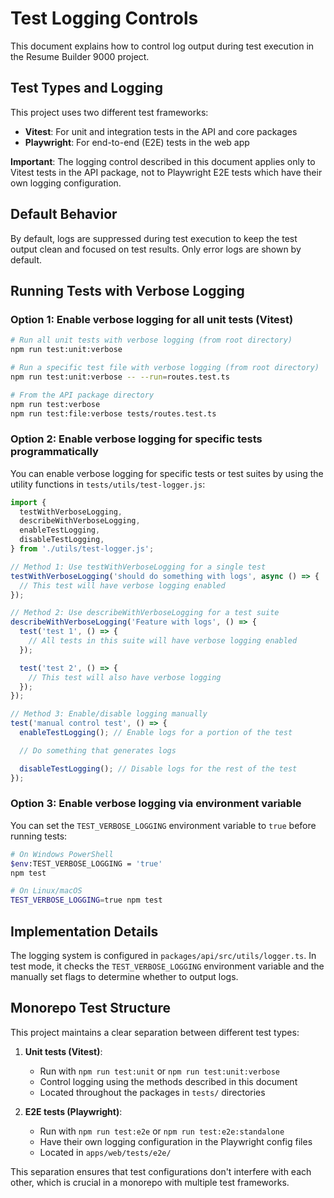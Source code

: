 # Test Logging Controls

This document explains how to control log output during test execution in the Resume Builder 9000 project.

## Test Types and Logging

This project uses two different test frameworks:

- **Vitest**: For unit and integration tests in the API and core packages
- **Playwright**: For end-to-end (E2E) tests in the web app

**Important**: The logging control described in this document applies only to Vitest tests in the API package, not to Playwright E2E tests which have their own logging configuration.

## Default Behavior

By default, logs are suppressed during test execution to keep the test output clean and focused on test results. Only error logs are shown by default.

## Running Tests with Verbose Logging

### Option 1: Enable verbose logging for all unit tests (Vitest)

```bash
# Run all unit tests with verbose logging (from root directory)
npm run test:unit:verbose

# Run a specific test file with verbose logging (from root directory)
npm run test:unit:verbose -- --run=routes.test.ts

# From the API package directory
npm run test:verbose
npm run test:file:verbose tests/routes.test.ts
```

### Option 2: Enable verbose logging for specific tests programmatically

You can enable verbose logging for specific tests or test suites by using the utility functions in `tests/utils/test-logger.js`:

```typescript
import {
  testWithVerboseLogging,
  describeWithVerboseLogging,
  enableTestLogging,
  disableTestLogging,
} from './utils/test-logger.js';

// Method 1: Use testWithVerboseLogging for a single test
testWithVerboseLogging('should do something with logs', async () => {
  // This test will have verbose logging enabled
});

// Method 2: Use describeWithVerboseLogging for a test suite
describeWithVerboseLogging('Feature with logs', () => {
  test('test 1', () => {
    // All tests in this suite will have verbose logging enabled
  });

  test('test 2', () => {
    // This test will also have verbose logging
  });
});

// Method 3: Enable/disable logging manually
test('manual control test', () => {
  enableTestLogging(); // Enable logs for a portion of the test

  // Do something that generates logs

  disableTestLogging(); // Disable logs for the rest of the test
});
```

### Option 3: Enable verbose logging via environment variable

You can set the `TEST_VERBOSE_LOGGING` environment variable to `true` before running tests:

```bash
# On Windows PowerShell
$env:TEST_VERBOSE_LOGGING = 'true'
npm test

# On Linux/macOS
TEST_VERBOSE_LOGGING=true npm test
```

## Implementation Details

The logging system is configured in `packages/api/src/utils/logger.ts`. In test mode, it checks the `TEST_VERBOSE_LOGGING` environment variable and the manually set flags to determine whether to output logs.

## Monorepo Test Structure

This project maintains a clear separation between different test types:

1. **Unit tests (Vitest)**:
   - Run with `npm run test:unit` or `npm run test:unit:verbose`
   - Control logging using the methods described in this document
   - Located throughout the packages in `tests/` directories

2. **E2E tests (Playwright)**:
   - Run with `npm run test:e2e` or `npm run test:e2e:standalone`
   - Have their own logging configuration in the Playwright config files
   - Located in `apps/web/tests/e2e/`

This separation ensures that test configurations don't interfere with each other, which is crucial in a monorepo with multiple test frameworks.
